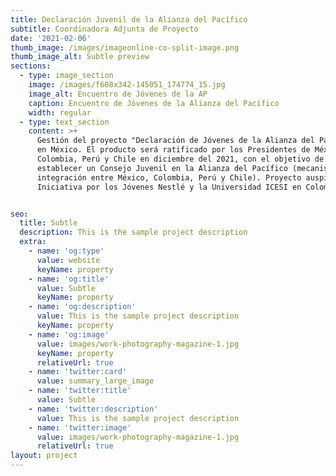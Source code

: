 ```yaml
---
title: Declaración Juvenil de la Alianza del Pacífico
subtitle: Coordinadora Adjunta de Proyecto
date: '2021-02-06'
thumb_image: /images/imageonline-co-split-image.png
thumb_image_alt: Subtle preview
sections:
  - type: image_section
    image: /images/f608x342-145051_174774_15.jpg
    image_alt: Encuentro de Jóvenes de la AP
    caption: Encuentro de Jóvenes de la Alianza del Pacífico
    width: regular
  - type: text_section
    content: >+
      Gestión del proyecto "Declaración de Jóvenes de la Alianza del Pacífico"
      en México. El producto será ratificado por los Presidentes de México,
      Colombia, Perú y Chile en diciembre del 2021, con el objetivo de
      establecer un Consejo Juvenil en la Alianza del Pacífico (mecanismo de
      integración entre México, Colombia, Perú y Chile). Proyecto auspiciado por
      Iniciativa por los Jóvenes Nestlé y la Universidad ICESI en Colombia.


seo:
  title: Subtle
  description: This is the sample project description
  extra:
    - name: 'og:type'
      value: website
      keyName: property
    - name: 'og:title'
      value: Subtle
      keyName: property
    - name: 'og:description'
      value: This is the sample project description
      keyName: property
    - name: 'og:image'
      value: images/work-photography-magazine-1.jpg
      keyName: property
      relativeUrl: true
    - name: 'twitter:card'
      value: summary_large_image
    - name: 'twitter:title'
      value: Subtle
    - name: 'twitter:description'
      value: This is the sample project description
    - name: 'twitter:image'
      value: images/work-photography-magazine-1.jpg
      relativeUrl: true
layout: project
---
```

